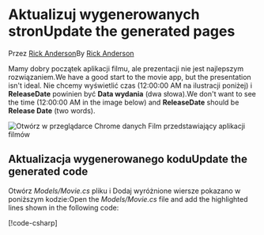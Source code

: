 # <a name="update-the-generated-pages"></a><span data-ttu-id="b71a0-101">Aktualizuj wygenerowanych stron</span><span class="sxs-lookup"><span data-stu-id="b71a0-101">Update the generated pages</span></span>

<span data-ttu-id="b71a0-102">Przez [Rick Anderson](https://twitter.com/RickAndMSFT)</span><span class="sxs-lookup"><span data-stu-id="b71a0-102">By [Rick Anderson](https://twitter.com/RickAndMSFT)</span></span>

<span data-ttu-id="b71a0-103">Mamy dobry początek aplikacji filmu, ale prezentacji nie jest najlepszym rozwiązaniem.</span><span class="sxs-lookup"><span data-stu-id="b71a0-103">We have a good start to the movie app, but the presentation isn't ideal.</span></span> <span data-ttu-id="b71a0-104">Nie chcemy wyświetlić czas (12:00:00 AM na ilustracji poniżej) i **ReleaseDate** powinien być **Data wydania** (dwa słowa).</span><span class="sxs-lookup"><span data-stu-id="b71a0-104">We don't want to see the time (12:00:00 AM in the image below) and **ReleaseDate** should be **Release Date** (two words).</span></span>

![Otwórz w przeglądarce Chrome danych Film przedstawiający aplikacji filmów](../../tutorials/razor-pages/sql/_static/m55.png)

## <a name="update-the-generated-code"></a><span data-ttu-id="b71a0-106">Aktualizacja wygenerowanego kodu</span><span class="sxs-lookup"><span data-stu-id="b71a0-106">Update the generated code</span></span>

<span data-ttu-id="b71a0-107">Otwórz *Models/Movie.cs* pliku i Dodaj wyróżnione wiersze pokazano w poniższym kodzie:</span><span class="sxs-lookup"><span data-stu-id="b71a0-107">Open the *Models/Movie.cs* file and add the highlighted lines shown in the following code:</span></span>

[!code-csharp[](code/Models/Movie.cs?highlight=2,11-12)]
